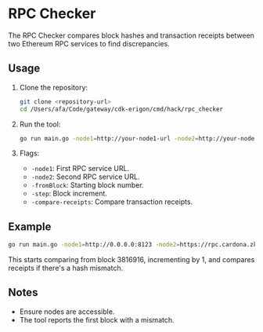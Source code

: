 # RPC Checker

The RPC Checker compares block hashes and transaction receipts between two Ethereum RPC services to find discrepancies.

## Usage

1. Clone the repository:
    ```sh
    git clone <repository-url>
    cd /Users/afa/Code/gateway/cdk-erigon/cmd/hack/rpc_checker
    ```

2. Run the tool:
    ```sh
    go run main.go -node1=http://your-node1-url -node2=http://your-node2-url -fromBlock=3000000 -step=1000 -compare-receipts=true
    ```

3. Flags:
    - `-node1`: First RPC service URL.
    - `-node2`: Second RPC service URL.
    - `-fromBlock`: Starting block number.
    - `-step`: Block increment.
    - `-compare-receipts`: Compare transaction receipts.

## Example

```sh
go run main.go -node1=http://0.0.0.0:8123 -node2=https://rpc.cardona.zkevm-rpc.com -fromBlock=3816916 -step=1 -compare-receipts=true
```

This starts comparing from block 3816916, incrementing by 1, and compares receipts if there's a hash mismatch.

## Notes

- Ensure nodes are accessible.
- The tool reports the first block with a mismatch.
